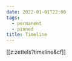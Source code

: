 ```yaml
---
date: 2022-01-01T22:00
tags:
  - permanent
  - pinned
title: Timeline
---
```

[[z:zettels?timeline&cf]]
